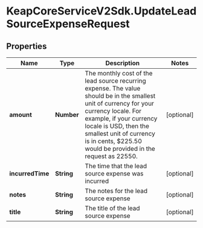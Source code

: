 # KeapCoreServiceV2Sdk.UpdateLeadSourceExpenseRequest

## Properties

Name | Type | Description | Notes
------------ | ------------- | ------------- | -------------
**amount** | **Number** | The monthly cost of the lead source recurring expense. The value should be in the smallest unit of currency for your currency locale. For example, if your currency locale is USD, then the smallest unit of currency is in cents, $225.50 would be provided in the request as 22550. | [optional] 
**incurredTime** | **String** | The time that the lead source expense was incurred | [optional] 
**notes** | **String** | The notes for the lead source expense | [optional] 
**title** | **String** | The title of the lead source expense | [optional] 


